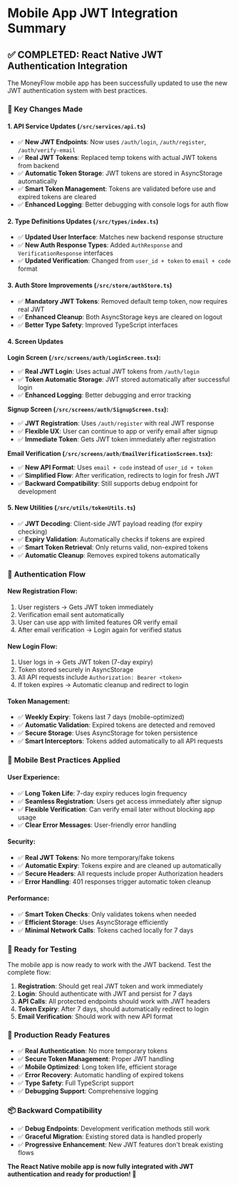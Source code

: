 # Mobile App JWT Integration Summary

## ✅ **COMPLETED: React Native JWT Authentication Integration**

The MoneyFlow mobile app has been successfully updated to use the new JWT authentication system with best practices.

### 🔄 **Key Changes Made**

#### **1. API Service Updates (`/src/services/api.ts`)**
- ✅ **New JWT Endpoints**: Now uses `/auth/login`, `/auth/register`, `/auth/verify-email`
- ✅ **Real JWT Tokens**: Replaced temp tokens with actual JWT tokens from backend
- ✅ **Automatic Token Storage**: JWT tokens are stored in AsyncStorage automatically
- ✅ **Smart Token Management**: Tokens are validated before use and expired tokens are cleared
- ✅ **Enhanced Logging**: Better debugging with console logs for auth flow

#### **2. Type Definitions Updates (`/src/types/index.ts`)**
- ✅ **Updated User Interface**: Matches new backend response structure
- ✅ **New Auth Response Types**: Added `AuthResponse` and `VerificationResponse` interfaces
- ✅ **Updated Verification**: Changed from `user_id + token` to `email + code` format

#### **3. Auth Store Improvements (`/src/store/authStore.ts`)**
- ✅ **Mandatory JWT Tokens**: Removed default temp token, now requires real JWT
- ✅ **Enhanced Cleanup**: Both AsyncStorage keys are cleared on logout
- ✅ **Better Type Safety**: Improved TypeScript interfaces

#### **4. Screen Updates**

**Login Screen (`/src/screens/auth/LoginScreen.tsx`):**
- ✅ **Real JWT Login**: Uses actual JWT tokens from `/auth/login`
- ✅ **Token Automatic Storage**: JWT stored automatically after successful login
- ✅ **Enhanced Logging**: Better debugging and error tracking

**Signup Screen (`/src/screens/auth/SignupScreen.tsx`):**
- ✅ **JWT Registration**: Uses `/auth/register` with real JWT response
- ✅ **Flexible UX**: User can continue to app or verify email after signup
- ✅ **Immediate Token**: Gets JWT token immediately after registration

**Email Verification (`/src/screens/auth/EmailVerificationScreen.tsx`):**
- ✅ **New API Format**: Uses `email + code` instead of `user_id + token`
- ✅ **Simplified Flow**: After verification, redirects to login for fresh JWT
- ✅ **Backward Compatibility**: Still supports debug endpoint for development

#### **5. New Utilities (`/src/utils/tokenUtils.ts`)**
- ✅ **JWT Decoding**: Client-side JWT payload reading (for expiry checking)
- ✅ **Expiry Validation**: Automatically checks if tokens are expired
- ✅ **Smart Token Retrieval**: Only returns valid, non-expired tokens
- ✅ **Automatic Cleanup**: Removes expired tokens automatically

### 🔐 **Authentication Flow**

#### **New Registration Flow:**
1. User registers → Gets JWT token immediately
2. Verification email sent automatically
3. User can use app with limited features OR verify email
4. After email verification → Login again for verified status

#### **New Login Flow:**
1. User logs in → Gets JWT token (7-day expiry)
2. Token stored securely in AsyncStorage
3. All API requests include `Authorization: Bearer <token>`
4. If token expires → Automatic cleanup and redirect to login

#### **Token Management:**
- ✅ **Weekly Expiry**: Tokens last 7 days (mobile-optimized)
- ✅ **Automatic Validation**: Expired tokens are detected and removed
- ✅ **Secure Storage**: Uses AsyncStorage for token persistence
- ✅ **Smart Interceptors**: Tokens added automatically to all API requests

### 📱 **Mobile Best Practices Applied**

#### **User Experience:**
- ✅ **Long Token Life**: 7-day expiry reduces login frequency
- ✅ **Seamless Registration**: Users get access immediately after signup
- ✅ **Flexible Verification**: Can verify email later without blocking app usage
- ✅ **Clear Error Messages**: User-friendly error handling

#### **Security:**
- ✅ **Real JWT Tokens**: No more temporary/fake tokens
- ✅ **Automatic Expiry**: Tokens expire and are cleaned up automatically
- ✅ **Secure Headers**: All requests include proper Authorization headers
- ✅ **Error Handling**: 401 responses trigger automatic token cleanup

#### **Performance:**
- ✅ **Smart Token Checks**: Only validates tokens when needed
- ✅ **Efficient Storage**: Uses AsyncStorage efficiently
- ✅ **Minimal Network Calls**: Tokens cached locally for 7 days

### 🧪 **Ready for Testing**

The mobile app is now ready to work with the JWT backend. Test the complete flow:

1. **Registration**: Should get real JWT token and work immediately
2. **Login**: Should authenticate with JWT and persist for 7 days
3. **API Calls**: All protected endpoints should work with JWT headers
4. **Token Expiry**: After 7 days, should automatically redirect to login
5. **Email Verification**: Should work with new API format

### 🚀 **Production Ready Features**

- ✅ **Real Authentication**: No more temporary tokens
- ✅ **Secure Token Management**: Proper JWT handling
- ✅ **Mobile Optimized**: Long token life, efficient storage
- ✅ **Error Recovery**: Automatic handling of expired tokens
- ✅ **Type Safety**: Full TypeScript support
- ✅ **Debugging Support**: Comprehensive logging

### 📦 **Backward Compatibility**

- ✅ **Debug Endpoints**: Development verification methods still work
- ✅ **Graceful Migration**: Existing stored data is handled properly
- ✅ **Progressive Enhancement**: New JWT features don't break existing flows

**The React Native mobile app is now fully integrated with JWT authentication and ready for production! 🎉**
